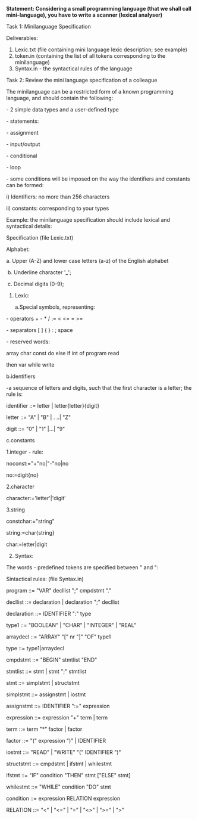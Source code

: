 **Statement: Considering a small programming language (that we shall call mini-language), you have to write a scanner (lexical analyser)**

Task 1: Minilanguage Specification

Deliverables: 

1. Lexic.txt (file containing mini language lexic description; see example)
2. token.in (containing the list of all tokens corresponding to the minilanguage)
3. Syntax.in - the syntactical rules of the language

Task 2: Review the mini language specification of a colleague

The minilanguage can be a restricted form of a known programming language, and should contain the following:

\- 2 simple data types and a user-defined type

\- statements:

\- assignment

\- input/output

\- conditional

\- loop

\- some conditions will be imposed on the way the identifiers and constants can be formed:

i) Identifiers: no more than 256 characters

ii) constants: corresponding to your types

Example: the minilanguage specification should include lexical and syntactical details:

Specification (file Lexic.txt)

Alphabet:

a. Upper (A-Z) and lower case letters (a-z) of the English alphabet

​    b. Underline character '_';

​    c. Decimal digits (0-9);

1. Lexic:

   a.Special symbols, representing:

\- operators + - * / := < <= = >=

\- separators [ ] { } : ; space

\- reserved words:

  array char const do else if int of program read 

then var while write

   b.identifiers

 -a sequence of letters and digits, such that the first character is a letter; the rule is:

  identifier ::= letter | letter{letter}{digit}

  letter ::= "A" | "B" | . ..| "Z"

  digit ::= "0" | "1" |...| "9"

   c.constants

1.integer - rule:

   noconst:="+"no|"-"no|no

   no:=digit{no}

2.character

  character:='letter'|'digit'

3.string

   constchar:="string"

   string:=char{string}

   char:=letter|digit

2. Syntax:

The words - predefined tokens are specified between " and ":

Sintactical rules: (file Syntax.in)

program ::= "VAR" decllist ";" cmpdstmt "."

decllist ::= declaration | declaration ";" decllist

declaration ::= IDENTIFIER ":" type

type1 ::= "BOOLEAN" | "CHAR" | "INTEGER" | "REAL"

arraydecl ::= "ARRAY" "[" nr "]" "OF" type1

type ::= type1|arraydecl

cmpdstmt ::= "BEGIN" stmtlist "END"

stmtlist ::= stmt | stmt ";" stmtlist

stmt ::= simplstmt | structstmt

simplstmt ::= assignstmt | iostmt

assignstmt ::= IDENTIFIER ":=" expression

expression ::= expression "+" term | term

term ::= term "*" factor | factor

factor ::= "(" expression ")" | IDENTIFIER

iostmt ::= "READ" | "WRITE" "(" IDENTIFIER ")"

structstmt ::= cmpdstmt | ifstmt | whilestmt

ifstmt ::= "IF" condition "THEN" stmt ["ELSE" stmt]

whilestmt ::= "WHILE" condition "DO" stmt

condition ::= expression RELATION expression

RELATION ::= "<" | "<=" | "=" | "<>" | ">=" | ">"